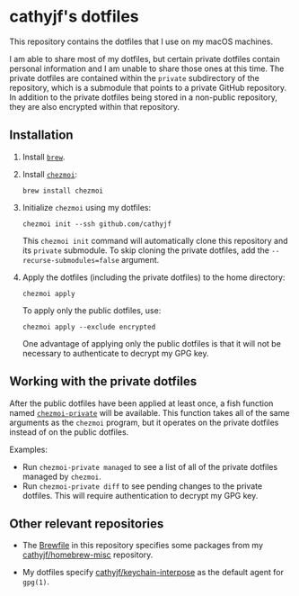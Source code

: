 # cathyjf's dotfiles

This repository contains the dotfiles that I use on my macOS machines.

I am able to share most of my dotfiles, but certain private dotfiles contain
personal information and I am unable to share those ones at this time. The
private dotfiles are contained within the `private` subdirectory of the
repository, which is a submodule that points to a private GitHub repository.
In addition to the private dotfiles being stored in a non-public repository,
they are also encrypted within that repository.

## Installation

1. Install [`brew`](https://brew.sh).

2. Install [`chezmoi`](https://chezmoi.io/):
    ```shell
    brew install chezmoi
    ```

3. Initialize `chezmoi` using my dotfiles:
    ```shell
    chezmoi init --ssh github.com/cathyjf
    ```
    This `chezmoi init` command will automatically clone this repository and its `private` submodule.
    To skip cloning the private dotfiles, add the `--recurse-submodules=false` argument.

4. Apply the dotfiles (including the private dotfiles) to the home directory:
    ```shell
    chezmoi apply
    ```
    To apply only the public dotfiles, use:
    ```shell
    chezmoi apply --exclude encrypted
    ```
    One advantage of applying only the public dotfiles is that it will not be necessary to authenticate to decrypt my GPG key.

## Working with the private dotfiles

After the public dotfiles have been applied at least once, a fish function named [`chezmoi-private`](https://github.com/cathyjf/dotfiles/blob/main/home/private_dot_config/private_fish/private_functions/private_chezmoi-private.fish) will be available. This function takes all of the same arguments as the `chezmoi` program, but it operates on the private dotfiles instead of on the public dotfiles.

Examples:
* Run `chezmoi-private managed` to see a list of all of the private dotfiles managed by `chezmoi`.
* Run `chezmoi-private diff` to see pending changes to the private dotfiles.
  This will require authentication to decrypt my GPG key.

## Other relevant repositories

* The [Brewfile](https://github.com/cathyjf/dotfiles/blob/main/misc/Brewfile) in this repository specifies some packages from my [cathyjf/homebrew-misc](https://github.com/cathyjf/homebrew-misc) repository.

* My dotfiles specify [cathyjf/keychain-interpose](https://github.com/cathyjf/keychain-interpose) as the default agent for `gpg(1)`.